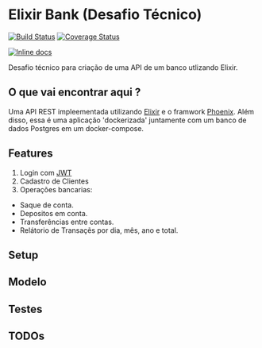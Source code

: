 # Elixir Bank (Desafio Técnico)

[![Build Status](https://travis-ci.org/t00lmaker/elixir-bank.svg?branch=master)](https://travis-ci.org/t00lmaker/elixir-bank)
[![Coverage Status](https://coveralls.io/repos/github/t00lmaker/elixir-bank/badge.svg?branch=master)](https://coveralls.io/github/t00lmaker/elixir-bank?branch=master)

[![Inline docs](http://inch-ci.org/github/t00lmaker/elixir-bank.svg?branch=HEAD)](http://inch-ci.org/github/t00lmaker/elixir-bank)

Desafio técnico para criação de uma API de um banco utlizando Elixir.


## O que vai encontrar aqui ?
 Uma API REST impleementada utilizando [Elixir](https://elixir-lang.org/) e o framwork [Phoenix](https://www.phoenixframework.org). Além disso, essa é uma aplicação 'dockerizada' juntamente com um banco de dados Postgres em um docker-compose.

## Features
  
1. Login com [JWT](https://jwt.io/)
2. Cadastro de Clientes
3. Operações bancarias:
 * Saque de conta.
 * Depositos em conta.
 * Transferências entre contas.
 * Relátorio de Transaçẽs por dia, mês, ano e total. 
  
## Setup

## Modelo

## Testes

## TODOs


